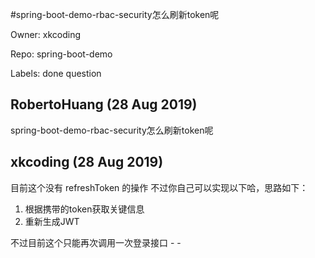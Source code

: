 #spring-boot-demo-rbac-security怎么刷新token呢

Owner: xkcoding

Repo: spring-boot-demo

Labels: done question 

## RobertoHuang (28 Aug 2019)

spring-boot-demo-rbac-security怎么刷新token呢

## xkcoding (28 Aug 2019)

目前这个没有 refreshToken 的操作
不过你自己可以实现以下哈，思路如下：
1. 根据携带的token获取关键信息
2. 重新生成JWT

不过目前这个只能再次调用一次登录接口 - -

